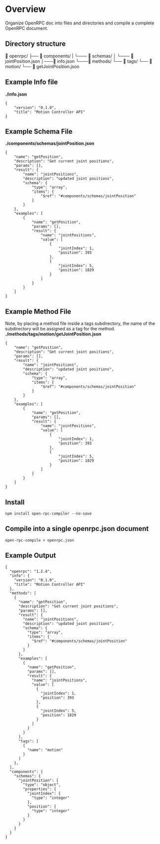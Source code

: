 # Overview

Organize OpenRPC doc into files and directories and compile a complete OpenRPC document.

## Directory structure

📂 openrpc/
├── 📂 components/
|   └─── 📂 schemas/
│        └─── 📄 jointPosition.json
│───📄 info.json
└───📂 methods/
    └── 📂 tags/
         └── 📂 motion/
              └── 📄 getJointPosition.json

## Example Info file
**./info.json**
```
{
    "version": "0.1.0",
    "title": "Motion Controller API"
}
```

## Example Schema File
**./components/schemas/jointPosition.json**
```
{
    "name": "getPosition",
    "description": "Get current joint positions",
    "params": [],
    "result": {
        "name": "jointPositions",
        "description": "updated joint positions",
        "schema": {
            "type": "array",
            "items": {
                "$ref": "#components/schemas/jointPosition"
            }
        }
    },
    "examples": [
        {
            "name": "getPosition",
            "params": [],
            "result": {
                "name": "jointPositions",
                "value": [
                    {
                        "jointIndex": 1,
                        "position": 393
                    },
                    {
                        "jointIndex": 5,
                        "position": 1829
                    }
                ]
            }
        }
    ]
}
```
## Example Method File
Note, by placing a method file inside a tags subdirectory, the name of the subdirectory will be assigned as a tag for the method.
**./methods/tags/motion/getJointPosition.json**
```
{
    "name": "getPosition",
    "description": "Get current joint positions",
    "params": [],
    "result": {
        "name": "jointPositions",
        "description": "updated joint positions",
        "schema": {
            "type": "array",
            "items": {
                "$ref": "#components/schemas/jointPosition"
            }
        }
    },
    "examples": [
        {
            "name": "getPosition",
            "params": [],
            "result": {
                "name": "jointPositions",
                "value": [
                    {
                        "jointIndex": 1,
                        "position": 393
                    },
                    {
                        "jointIndex": 5,
                        "position": 1829
                    }
                ]
            }
        }
    ]
}
```

## Install
```
npm install open-rpc-compiler --no-save
```

## Compile into a single openrpc.json document
```
open-rpc-compile > openrpc.json
```

## Example Output
```
{
  "openrpc": "1.2.4",
  "info": {
    "version": "0.1.0",
    "title": "Motion Controller API"
  },
  "methods": [
    {
      "name": "getPosition",
      "description": "Get current joint positions",
      "params": [],
      "result": {
        "name": "jointPositions",
        "description": "updated joint positions",
        "schema": {
          "type": "array",
          "items": {
            "$ref": "#components/schemas/jointPosition"
          }
        }
      },
      "examples": [
        {
          "name": "getPosition",
          "params": [],
          "result": {
            "name": "jointPositions",
            "value": [
              {
                "jointIndex": 1,
                "position": 393
              },
              {
                "jointIndex": 5,
                "position": 1829
              }
            ]
          }
        }
      ],
      "tags": [
        {
          "name": "motion"
        }
      ]
    },
  ],
  "components": {
    "schemas": {
      "jointPosition": {
        "type": "object",
        "properties": {
          "jointIndex": {
            "type": "integer"
          },
          "position": {
            "type": "integer"
          }
        }
      }
    }
  }
}

```